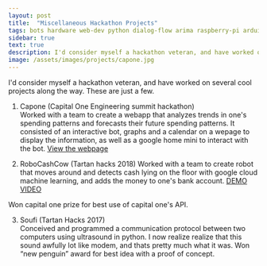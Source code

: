 ```yaml
---
layout: post
title:  "Miscellaneous Hackathon Projects"
tags: bots hardware web-dev python dialog-flow arima raspberry-pi arduino Jupyter  ???
sidebar: true
text: true
description: I'd consider myself a hackathon veteran, and have worked on several cool projects along the way. These are just a few. 
image: /assets/images/projects/capone.jpg
---
```


I'd consider myself a hackathon veteran, and have worked on several cool projects along the way. These are just a few.

1) Capone (Capital One Engineering summit hackathon)  
    Worked with a team to create a webapp that analyzes trends in one's spending patterns and forecasts their future spending patterns. It  consisted of an interactive bot, graphs and a calendar on a wepage to display the information, as well as a google home mini to interact with the bot. [View the webpage](http://capone-money.herokuapp.com/)

2) RoboCashCow (Tartan hacks 2018)
   Worked with a team to create robot that moves around and detects cash lying on the floor with google cloud machine learning, and adds the money to one's bank account. [DEMO VIDEO](https://drive.google.com/file/d/1rQDGbXOgt7y-5xClALo0pZuBhymzmkDU/view?usp=sharing) 

Won capital one prize for best use of capital one's API.

3) Soufi (Tartan Hacks 2017)  
Conceived and programmed a communication protocol between two computers
using ultrasound in python. I now realize realize that this sound awfully lot like modem, and thats pretty much what it was.
Won “new penguin” award for best idea with a proof of
concept.
